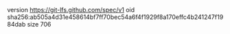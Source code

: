 version https://git-lfs.github.com/spec/v1
oid sha256:ab505a4d31e458614bf7ff70bec54a6f4f1929f8a170effc4b241247f1984dab
size 706
